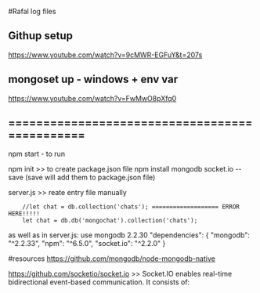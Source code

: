 #Rafal log files


## Githup setup
https://www.youtube.com/watch?v=9cMWR-EGFuY&t=207s
## mongoset up - windows + env var
https://www.youtube.com/watch?v=FwMwO8pXfq0


## ==============================================
npm start - to run

npm init >> to create package.json file
npm install mongodb socket.io --save (save will add them to package.json file)

server.js >> reate entry file manually

        //let chat = db.collection('chats'); =================== ERROR HERE!!!!!
        let chat = db.db('mongochat').collection('chats');

as well as in server.js:  use mongodb 2.2.30
"dependencies": {
    "mongodb": "^2.2.33",
    "npm": "^6.5.0",
    "socket.io": "^2.2.0"
  }


#resources 
https://github.com/mongodb/node-mongodb-native

https://github.com/socketio/socket.io  >> Socket.IO enables real-time bidirectional event-based communication. It consists of: